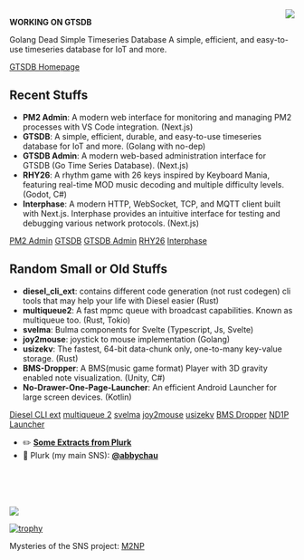 <img align="right" src="https://github-readme-stats.vercel.app/api?username=abbychau&show_icons=true&hide_title=true" />



**WORKING ON GTSDB**

Golang Dead Simple Timeseries Database
A simple, efficient, and easy-to-use timeseries database for IoT and more.

[GTSDB Homepage](https://gtsdb.abby.md/)


## Recent Stuffs

- **PM2 Admin**: A modern web interface for monitoring and managing PM2 processes with VS Code integration. (Next.js)
- **GTSDB**: A simple, efficient, durable, and easy-to-use timeseries database for IoT and more. (Golang with no-dep)
- **GTSDB Admin**: A modern web-based administration interface for GTSDB (Go Time Series Database). (Next.js)
- **RHY26**: A rhythm game with 26 keys inspired by Keyboard Mania, featuring real-time MOD music decoding and multiple difficulty levels. (Godot, C#)
- **Interphase**: A modern HTTP, WebSocket, TCP, and MQTT client built with Next.js. Interphase provides an intuitive interface for testing and debugging various network protocols. (Next.js)

[PM2 Admin](https://github.com/abbychau/pm2-admin)
[GTSDB](https://gtsdb.abby.md/)
[GTSDB Admin](https://github.com/abbychau/gtsdb-admin)
[RHY26](https://abbychau.itch.io/rhy26)
[Interphase](https://github.com/abbychau/interphase)


## Random Small or Old Stuffs

- **diesel_cli_ext**: contains different code generation (not rust codegen) cli tools that may help your life with Diesel easier (Rust)
- **multiqueue2**: A fast mpmc queue with broadcast capabilities. Known as multiqueue too. (Rust, Tokio)
- **svelma**: Bulma components for Svelte (Typescript, Js, Svelte)
- **joy2mouse**: joystick to mouse implementation (Golang)
- **usizekv**: The fastest, 64-bit data-chunk only, one-to-many key-value storage. (Rust)
- **BMS-Dropper**: A BMS(music game format) Player with 3D gravity enabled note visualization. (Unity, C#)
- **No-Drawer-One-Page-Launcher**: An efficient Android Launcher for large screen devices. (Kotlin)

[Diesel CLI ext](https://github.com/abbychau/diesel_cli_ext)
[multiqueue 2](https://github.com/abbychau/multiqueue2)
[svelma](https://github.com/c0bra/svelma)
[joy2mouse](https://github.com/abbychau/joy2mouse)
[usizekv](https://github.com/abbychau/usize-kv)
[BMS Dropper](https://github.com/abbychau/BMS-Dropper)
[ND1P Launcher](https://github.com/abbychau/No-Drawer-One-Page-Launcher)

- :pencil2:	**[Some Extracts from Plurk](https://abby.md)**
- :star2:	Plurk (my main SNS): **[@abbychau](https://www.plurk.com/abbychau)**

<br />
<br />
<br />
<br />

<img src="https://abbychau.github.io/_resources/6c8706ded67b45578688005ca4d387af.png" />

[![trophy](https://github-profile-trophy.vercel.app/?username=ryo-ma)](https://github.com/ryo-ma/github-profile-trophy)


Mysteries of the SNS project:
[M2NP](https://github.com/m2np-Development-Group/m2npapp)
